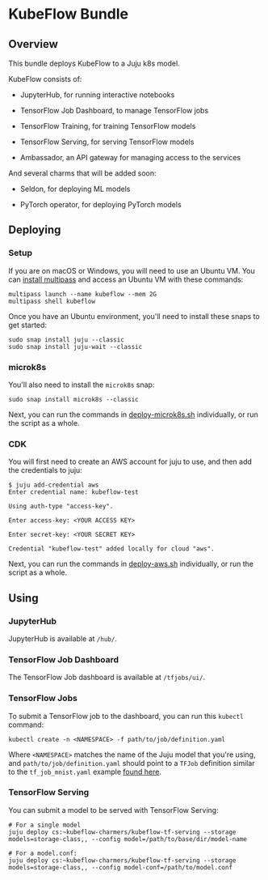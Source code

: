 # KubeFlow Bundle

## Overview

This bundle deploys KubeFlow to a Juju k8s model.

KubeFlow consists of:

  * JupyterHub, for running interactive notebooks

  * TensorFlow Job Dashboard, to manage TensorFlow jobs

  * TensorFlow Training, for training TensorFlow models

  * TensorFlow Serving, for serving TensorFlow models

  * Ambassador, an API gateway for managing access to the services

And several charms that will be added soon:

  * Seldon, for deploying ML models

  * PyTorch operator, for deploying PyTorch models

## Deploying

### Setup

If you are on macOS or Windows, you will need to use an Ubuntu VM. You
can [install multipass][multipass] and access an Ubuntu VM with these
commands:

    multipass launch --name kubeflow --mem 2G
    multipass shell kubeflow

[multipass]: https://github.com/CanonicalLtd/multipass/releases

Once you have an Ubuntu environment, you'll need to install these snaps
to get started:

    sudo snap install juju --classic
    sudo snap install juju-wait --classic

### microk8s

You'll also need to install the `microk8s` snap:

    sudo snap install microk8s --classic

Next, you can run the commands in [deploy-microk8s.sh](scripts/deploy-microk8s.sh)
individually, or run the script as a whole.

### CDK

You will first need to create an AWS account for juju to use, and then
add the credentials to juju:

    $ juju add-credential aws
    Enter credential name: kubeflow-test

    Using auth-type "access-key".

    Enter access-key: <YOUR ACCESS KEY>

    Enter secret-key: <YOUR SECRET KEY>

    Credential "kubeflow-test" added locally for cloud "aws".

Next, you can run the commands in [deploy-aws.sh](scripts/deploy-aws.sh)
individually, or run the script as a whole.

## Using

### JupyterHub

JupyterHub is available at `/hub/`.

### TensorFlow Job Dashboard

The TensorFlow Job dashboard is available at `/tfjobs/ui/`.

### TensorFlow Jobs

To submit a TensorFlow job to the dashboard, you can run this `kubectl`
command:

    kubectl create -n <NAMESPACE> -f path/to/job/definition.yaml

Where `<NAMESPACE>` matches the name of the Juju model that you're using,
and `path/to/job/definition.yaml` should point to a `TFJob` definition
similar to the `tf_job_mnist.yaml` example [found here][mnist-example].

[mnist-example]: https://github.com/kubeflow/tf-operator/tree/master/examples/v1beta1/dist-mnist

### TensorFlow Serving

You can submit a model to be served with TensorFlow Serving:

    # For a single model
    juju deploy cs:~kubeflow-charmers/kubeflow-tf-serving --storage models=storage-class,, --config model=/path/to/base/dir/model-name

    # For a model.conf:
    juju deploy cs:~kubeflow-charmers/kubeflow-tf-serving --storage models=storage-class,, --config model-conf=/path/to/model.conf

